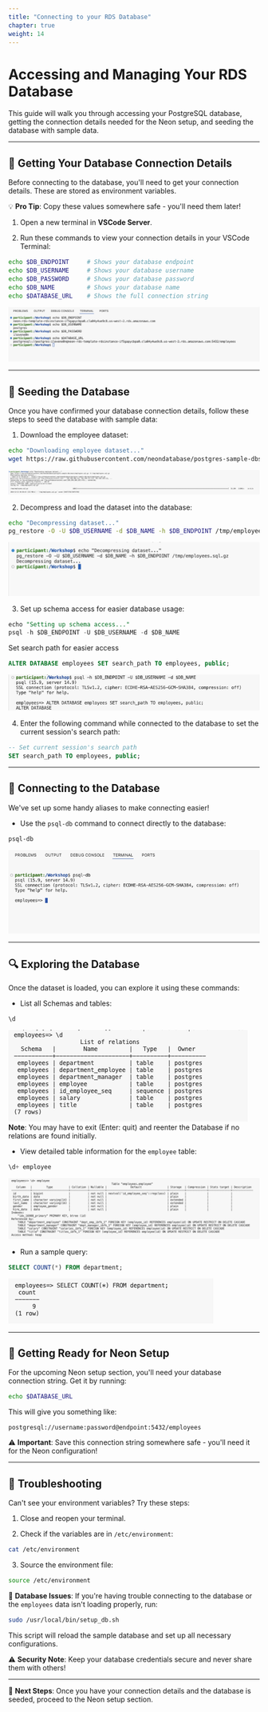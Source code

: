 ```yaml
---
title: "Connecting to your RDS Database"
chapter: true
weight: 14
---
```


# Accessing and Managing Your RDS Database  

This guide will walk you through accessing your PostgreSQL database, getting the connection details needed for the Neon setup, and seeding the database with sample data.  

---

## 🔑 Getting Your Database Connection Details  

Before connecting to the database, you'll need to get your connection details. These are stored as environment variables.  

💡 **Pro Tip**: Copy these values somewhere safe - you'll need them later!  

1. Open a new terminal in **VSCode Server**.  

2. Run these commands to view your connection details in your VSCode Terminal:  

```bash
echo $DB_ENDPOINT     # Shows your database endpoint  
echo $DB_USERNAME     # Shows your database username  
echo $DB_PASSWORD     # Shows your database password  
echo $DB_NAME         # Shows your database name  
echo $DATABASE_URL    # Shows the full connection string  
```

![Screenshot of Environment Variable Output](/images/environment-variables-output.png)  

---

## 🔄 Seeding the Database  

Once you have confirmed your database connection details, follow these steps to seed the database with sample data:  

1. Download the employee dataset:  

```bash
echo "Downloading employee dataset..."  
wget https://raw.githubusercontent.com/neondatabase/postgres-sample-dbs/main/employees.sql.gz -O /tmp/employees.sql.gz  
```

![Screenshot of Downloading Dataset](/images/download-dataset.png)  

2. Decompress and load the dataset into the database:  

```bash
echo "Decompressing dataset..."  
pg_restore -O -U $DB_USERNAME -d $DB_NAME -h $DB_ENDPOINT /tmp/employees.sql.gz  
```

![Screenshot of Dataset Decompression](/images/decompress-dataset.png)  

3. Set up schema access for easier database usage:  

```sql
echo "Setting up schema access..."  
psql -h $DB_ENDPOINT -U $DB_USERNAME -d $DB_NAME
```

Set search path for easier access  
```sql
ALTER DATABASE employees SET search_path TO employees, public;  
```

![Screenshot of Schema Setup](/images/schema-setup.png)  

4. Enter the following command while connected to the database to set the current session's search path:  

```sql
-- Set current session's search path  
SET search_path TO employees, public;  
```

---

## 🔌 Connecting to the Database  

We've set up some handy aliases to make connecting easier!  

- Use the `psql-db` command to connect directly to the database:  

```bash
psql-db  
```

![Screenshot of psql-db Command](/images/psql-db-command.png)  

---

## 🔍 Exploring the Database  

Once the dataset is loaded, you can explore it using these commands:  

- List all Schemas and tables:  

```sql
\d
```

![Screenshot of List Tables Output](/images/list-tables-output.png)
**Note**: You may have to exit (Enter: quit) and reenter the Database if no relations are found initially.

- View detailed table information for the `employee` table:  

```sql
\d+ employee
```

![Screenshot of Table Information](/images/table-info.png)  

- Run a sample query:  

```sql
SELECT COUNT(*) FROM department;
```

![Screenshot of Sample Query Output](/images/sample-query-output.png)  

---

## 🌟 Getting Ready for Neon Setup  

For the upcoming Neon setup section, you'll need your database connection string. Get it by running:  

```bash
echo $DATABASE_URL  
```

This will give you something like:  

```plaintext
postgresql://username:password@endpoint:5432/employees  
```

⚠️ **Important**: Save this connection string somewhere safe - you'll need it for the Neon configuration!  

---

## 🔧 Troubleshooting  

Can't see your environment variables? Try these steps:  

1. Close and reopen your terminal.  


2. Check if the variables are in `/etc/environment`:  

```bash
cat /etc/environment  
```

3. Source the environment file:  

```bash
source /etc/environment  
```

🛑 **Database Issues**: If you're having trouble connecting to the database or the `employees` data isn't loading properly, run:  

```bash
sudo /usr/local/bin/setup_db.sh  
```

This script will reload the sample database and set up all necessary configurations.  

⚠️ **Security Note**: Keep your database credentials secure and never share them with others!  

---

🎯 **Next Steps**: Once you have your connection details and the database is seeded, proceed to the Neon setup section.
